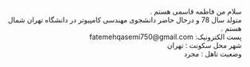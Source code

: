 <div dir="rtl">
<br>
سلام من فاطمه قاسمی هستم .
<br>
  متولد سال 78 و درحال حاضر دانشجوی مهندسی کامپیوتر در دانشگاه تهران شمال هستم .
<br>
پست الکترونیک: fatemehqasemi750@gmail.com 
<br>
شهر محل سکونت : تهران
<br>
وضعیت تاهل : مجرد
</div>

